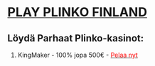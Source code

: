 
<h1><a  rel="nofollow" href="https://ventut.com/tnByLtky">PLAY PLINKO FINLAND</a></h1>
<h2> Löydä Parhaat Plinko-kasinot: </h2>

1) KingMaker - 100% jopa 500€ - <a href="https://ventut.com/tnByLtky" collor='red'> <span style="color:red"> Pelaa nyt </span></a>


